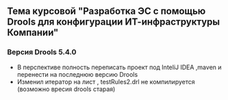 ## Тема курсовой "Разработка ЭС с помощью Drools для конфигурации ИТ-инфраструктуры Компании"

### Версия Drools 5.4.0

- В перспективе полность переписать проект под InteliJ IDEA ,maven и перенести на последнюю версию Drools
- Изменил итератор на лист , testRules2.drl не компилируется (возможно вресия drools старая) 

